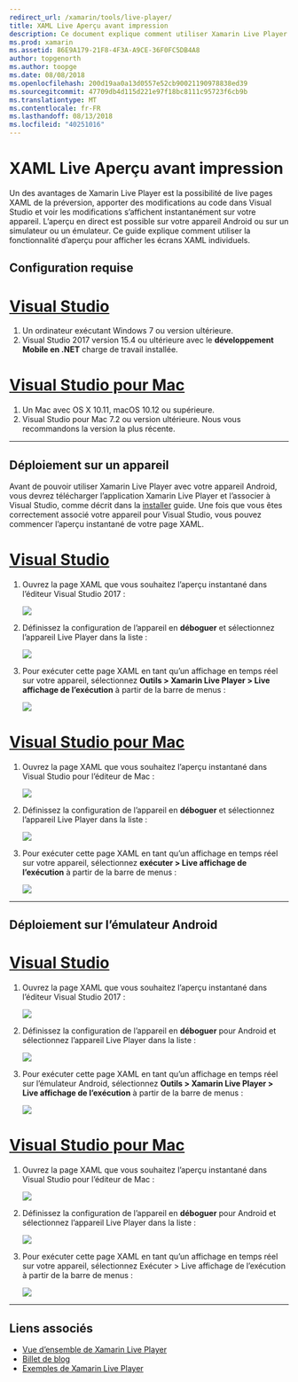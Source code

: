```yaml
---
redirect_url: /xamarin/tools/live-player/
title: XAML Live Aperçu avant impression
description: Ce document explique comment utiliser Xamarin Live Player pour live aperçu des pages XAML, apporter des modifications pour le XAML et voir les modifications s’affichent instantanément sur appareil.
ms.prod: xamarin
ms.assetid: 86E9A179-21F8-4F3A-A9CE-36F0FC5DB4A8
author: topgenorth
ms.author: toopge
ms.date: 08/08/2018
ms.openlocfilehash: 200d19aa0a13d0557e52cb90021190978838ed39
ms.sourcegitcommit: 47709db4d115d221e97f18bc8111c95723f6cb9b
ms.translationtype: MT
ms.contentlocale: fr-FR
ms.lasthandoff: 08/13/2018
ms.locfileid: "40251016"
---
```

# <a name="xaml-live-previewing"></a>XAML Live Aperçu avant impression

Un des avantages de Xamarin Live Player est la possibilité de live pages XAML de la préversion, apporter des modifications au code dans Visual Studio et voir les modifications s’affichent instantanément sur votre appareil. L’aperçu en direct est possible sur votre appareil Android ou sur un simulateur ou un émulateur. Ce guide explique comment utiliser la fonctionnalité d’aperçu pour afficher les écrans XAML individuels.

## <a name="requirements"></a>Configuration requise

# <a name="visual-studiotabwindows"></a>[Visual Studio](#tab/windows)

1. Un ordinateur exécutant Windows 7 ou version ultérieure.
2. Visual Studio 2017 version 15.4 ou ultérieure avec le **développement Mobile en .NET** charge de travail installée.

# <a name="visual-studio-for-mactabmacos"></a>[Visual Studio pour Mac](#tab/macos)

1. Un Mac avec OS X 10.11, macOS 10.12 ou supérieure.
2. Visual Studio pour Mac 7.2 ou version ultérieure. Nous vous recommandons la version la plus récente.

-----

<a name="deploydevice" />

## <a name="deploying-to-device"></a>Déploiement sur un appareil

Avant de pouvoir utiliser Xamarin Live Player avec votre appareil Android, vous devrez télécharger l’application Xamarin Live Player et l’associer à Visual Studio, comme décrit dans la [installer](~/tools/live-player/install.md) guide. Une fois que vous êtes correctement associé votre appareil pour Visual Studio, vous pouvez commencer l’aperçu instantané de votre page XAML. 

# <a name="visual-studiotabwindows"></a>[Visual Studio](#tab/windows)

1. Ouvrez la page XAML que vous souhaitez l’aperçu instantané dans l’éditeur Visual Studio 2017 :

    ![](live-view-images/vs-image1.png)

2. Définissez la configuration de l’appareil en **déboguer** et sélectionnez l’appareil Live Player dans la liste :

    ![](live-view-images/vs-image2.png)

3. Pour exécuter cette page XAML en tant qu’un affichage en temps réel sur votre appareil, sélectionnez **Outils > Xamarin Live Player > Live affichage de l’exécution** à partir de la barre de menus :

    ![](live-view-images/vs-image3.png)

# <a name="visual-studio-for-mactabmacos"></a>[Visual Studio pour Mac](#tab/macos)

1. Ouvrez la page XAML que vous souhaitez l’aperçu instantané dans Visual Studio pour l’éditeur de Mac :

    ![](live-view-images/image1.png)

2. Définissez la configuration de l’appareil en **déboguer** et sélectionnez l’appareil Live Player dans la liste :

    ![](live-view-images/image2.png)

3. Pour exécuter cette page XAML en tant qu’un affichage en temps réel sur votre appareil, sélectionnez **exécuter > Live affichage de l’exécution** à partir de la barre de menus :

    ![](live-view-images/image3.png)

-----

## <a name="deploying-to-android-emulator"></a>Déploiement sur l’émulateur Android

# <a name="visual-studiotabvswin"></a>[Visual Studio](#tab/vswin)

1. Ouvrez la page XAML que vous souhaitez l’aperçu instantané dans l’éditeur Visual Studio 2017 :

    ![](live-view-images/vs-image1.png)

2. Définissez la configuration de l’appareil en **déboguer** pour Android et sélectionnez l’appareil Live Player dans la liste :

    ![](live-view-images/vs-image4.png)

3. Pour exécuter cette page XAML en tant qu’un affichage en temps réel sur l’émulateur Android, sélectionnez **Outils > Xamarin Live Player > Live affichage de l’exécution** à partir de la barre de menus :

    ![](live-view-images/vs-image3.png)

# <a name="visual-studio-for-mactabvsmac"></a>[Visual Studio pour Mac](#tab/vsmac)

1. Ouvrez la page XAML que vous souhaitez l’aperçu instantané dans Visual Studio pour l’éditeur de Mac :

    ![](live-view-images/image7.png)

2. Définissez la configuration de l’appareil en **déboguer** pour Android et sélectionnez l’appareil Live Player dans la liste :

    ![](live-view-images/image6.png)

3. Pour exécuter cette page XAML en tant qu’un affichage en temps réel sur votre appareil, sélectionnez Exécuter > Live affichage de l’exécution à partir de la barre de menus :

    ![](live-view-images/image3.png)

-----

## <a name="related-links"></a>Liens associés

- [Vue d’ensemble de Xamarin Live Player](https://xamarin.com/live)
- [Billet de blog](https://blog.xamarin.com/live-player/)
- [Exemples de Xamarin Live Player](~/tools/live-player/samples.md)
